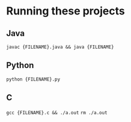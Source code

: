 Running these projects
====

## Java ##
`javac {FILENAME}.java && java {FILENAME}`

## Python ##
`python {FILENAME}.py`

## C ##

`gcc {FILENAME}.c && ./a.out`
`rm ./a.out`